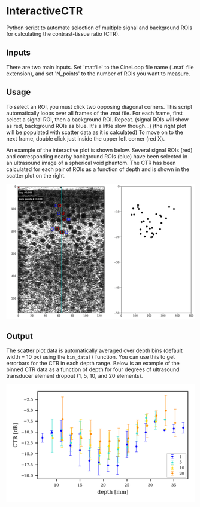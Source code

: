 # InteractiveCTR
Python script to automate selection of multiple signal and background 
ROIs for calculating the contrast-tissue ratio (CTR).


## Inputs

There are two main inputs. Set 'matfile' to the CineLoop file name 
('.mat' file extension), and set 'N_points' to the number of ROIs you 
want to measure.


## Usage
To select an ROI, you must click two opposing diagonal corners.
This script automatically loops over all frames of the .mat file.
For each frame, first select a signal ROI, then a background ROI. Repeat.
(signal ROIs will show as red, background ROIs as blue. It's a little slow though...)
(the right plot will be populated with scatter data as it is calculated)
To move on to the next frame, double click just inside the upper left corner (red X).

An example of the interactive plot is shown below. Several signal ROIs (red) and
corresponding nearby background ROIs (blue) have been selected in an ultrasound image 
of a spherical void phantom. The CTR has been calculated for each pair of ROIs as a 
function of depth and is shown in the scatter plot on the right.

![Example interface](example_interface.png)


## Output

The scatter plot data is automatically averaged over depth bins (default width = 10 px)
using the `bin_data()` function. You can use this to get errorbars for the CTR in each
depth range. Below is an example of the binned CTR data as a function of depth for
four degrees of ultrasound transducer element dropout (1, 5, 10, and 20 elements).

![Example interface](example_output.png)

